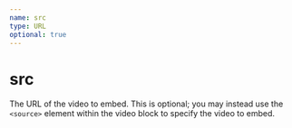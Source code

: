 ```yaml
---
name: src
type: URL
optional: true
---
```


# src

The URL of the video to embed. This is optional; you may instead use the `<source>` element within the video block to specify the video to embed.
